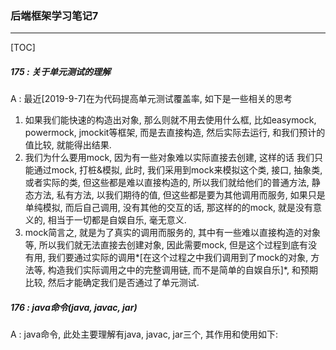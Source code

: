 ###  后端框架学习笔记7
---

[TOC]

##### 175 : 关于单元测试的理解
A : 最近[2019-9-7]在为代码提高单元测试覆盖率, 如下是一些相关的思考

1. 如果我们能快速的构造出对象,  那么则就不用去使用什么框, 比如easymock, powermock,  jmockit等框架, 而是去直接构造, 然后实际去运行, 和我们预计的值比较, 就能得出结果.
2. 我们为什么要用mock, 因为有一些对象难以实际直接去创建, 这样的话 我们只能通过mock, 打桩&模拟, 此时, 我们采用到mock来模拟这个类, 接口, 抽象类, 或者实际的类, 但这些都是难以直接构造的, 所以我们就给他们的普通方法, 静态方法, 私有方法, 以我们期待的值, 但这些都是要为其他调用而服务, 如果只是单纯模拟, 而后自己调用, 没有其他的交互的话, 那这样的的mock, 就是没有意义的, 相当于一切都是自娱自乐, 毫无意义.
3. mock简言之, 就是为了真实的调用而服务的, 其中有一些难以直接构造的对象等, 所以我们就无法直接去创建对象, 因此需要mock, 但是这个过程到底有没有用, 我们要通过实际的调用*[在这个过程之中我们调用到了mock的对象, 方法等, 构造我们实际调用之中的完整调用链, 而不是简单的自娱自乐]*, 和预期比较, 然后才能确定我们是否通过了单元测试.



##### 176 : java命令(java, javac, jar)
A : java命令, 此处主要理解有java, javac, jar三个, 其作用和使用如下:

